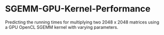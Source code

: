 # SGEMM-GPU-Kernel-Performance
Predicting the running times for multiplying two 2048 x 2048 matrices using a GPU OpenCL SGEMM kernel with varying parameters.
